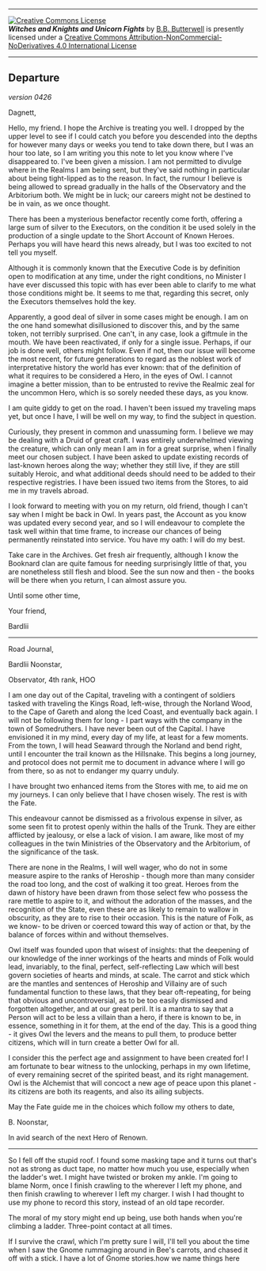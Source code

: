 <p><hr/><a rel="license" href="http://creativecommons.org/licenses/by-nc-nd/4.0/"><img alt="Creative Commons License" style="border-width:0" src="https://i.creativecommons.org/l/by-nc-nd/4.0/88x31.png" /></a><br /><span xmlns:dct="http://purl.org/dc/terms/" href="http://purl.org/dc/dcmitype/Text" property="dct:title" rel="dct:type"><b><i>Witches and Knights and Unicorn Fights</i></b></span> by <a xmlns:cc="http://creativecommons.org/ns#" href="https://github.com/bbbutterwell/book" property="cc:attributionName" rel="cc:attributionURL">B.B. Butterwell</a> is presently licensed under a <a rel="license" href="http://creativecommons.org/licenses/by-nc-nd/4.0/">Creative Commons Attribution-NonCommercial-NoDerivatives 4.0 International License</a><hr/></p>

## Departure

*version 0426*

Dagnett,

Hello, my friend. I hope the Archive is treating you well. I dropped by the upper level to see if I could catch you before you descended into the depths for however many days or weeks you tend to take down there, but I was an hour too late, so I am writing you this note to let you know where I've disappeared to. I've been given a mission. I am not permitted to divulge where in the Realms I am being sent, but they've said nothing in particular about being tight-lipped as to the reason. In fact, the rumour I believe is being allowed to spread gradually in the halls of the Observatory and the Arbitorium both. We might be in luck; our careers might not be destined to be in vain, as we once thought.

There has been a mysterious benefactor recently come forth, offering a large sum of silver to the Executors, on the condition it be used solely in the production of a single update to the Short Account of Known Heroes. Perhaps you will have heard this news already, but I was too excited to not tell you myself. 

Although it is commonly known that the Executive Code is by definition open to modification at any time, under the right conditions, no Minister I have ever discussed this topic with has ever been able to clarify to me what those conditions might be. It seems to me that, regarding this secret, only the Executors themselves hold the key.

Apparently, a good deal of silver in some cases might be enough. I am on the one hand somewhat disillusioned to discover this, and by the same token, not terribly surprised. One can't, in any case, look a giftmule in the mouth. We have been reactivated, if only for a single issue. Perhaps, if our job is done well, others might follow. Even if not, then our issue will become the most recent, for future generations to regard as the noblest work of interpretative history the world has ever known: that of the definition of what it requires to be considered a Hero, in the eyes of Owl. I cannot imagine a better mission, than to be entrusted to revive the Realmic zeal for the uncommon Hero, which is so sorely needed these days, as you know.  

I am quite giddy to get on the road. I haven't been issued my traveling maps yet, but once I have, I will be well on my way, to find the subject in question.

Curiously, they present in common and unassuming form. I believe we may be dealing with a Druid of great craft. I was entirely underwhelmed viewing the creature, which can only mean I am in for a great surprise, when I finally meet our chosen subject. I have been asked to update existing records of last-known heroes along the way; whether they still live, if they are still suitably Heroic, and what additional deeds should need to be added to their respective registries. I have been issued two items from the Stores, to aid me in my travels abroad.

I look forward to meeting with you on my return, old friend, though I can't say when I might be back in Owl. In years past, the Account as you know was updated every second year, and so I will endeavour to complete the task well within that time frame, to increase our chances of being permanently reinstated into service. You have my oath: I will do my best.

Take care in the Archives. Get fresh air frequently, although I know the Booknard clan are quite famous for needing surprisingly little of that, you are nonetheless still flesh and blood. See the sun now and then - the books will be there when you return, I can almost assure you.

Until some other time,

Your friend,

Bardlii

---

Road Journal, 

Bardlii Noonstar,

Observator, 4th rank, HOO

I am one day out of the Capital, traveling with a contingent of soldiers tasked with traveling the Kings Road, left-wise, through the Norland Wood, to the Cape of Gareth and along the Iced Coast, and eventually back again. I will not be following them for long - I part ways with the company in the town of Somedruthers. I have never been out of the Capital. I have envisioned it in my mind, every day of my life, at least for a few moments. From the town, I will head Seaward through the Norland and bend right, until I encounter the trail known as the Hillsnake. This begins a long journey, and protocol does not permit me to document in advance where I will go from there, so as not to endanger my quarry unduly.

I have brought two enhanced items from the Stores with me, to aid me on my journeys. I can only believe that I have chosen wisely. The rest is with the Fate.

This endeavour cannot be dismissed as a frivolous expense in silver, as some seen fit to protest openly within the halls of the Trunk. They are either afflicted by jealousy, or else a lack of vision. I am aware, like most of my colleagues in the twin Ministries of the Observatory and the Arbitorium, of the significance of the task.

There are none in the Realms, I will well wager, who do not in some measure aspire to the ranks of Heroship - though more than many consider the road too long, and the cost of walking it too great. Heroes from the dawn of history have been drawn from those select few who possess the rare mettle to aspire to it, and without the adoration of the masses, and the recognition of the State, even these are as likely to remain to wallow in obscurity, as they are to rise to their occasion. This is the nature of Folk, as we know- to be driven or coerced toward this way of action or that, by the balance of forces within and without themselves. 

Owl itself was founded upon that wisest of insights: that the deepening of our knowledge of the inner workings of the hearts and minds of Folk would lead, invariably, to the final, perfect, self-reflecting Law which will best govern societies of hearts and minds, at scale. The carrot and stick which are the mantles and sentences of Heroship and Villainy are of such fundamental function to these laws, that they bear oft-repeating, for being that obvious and uncontroversial, as to be too easily dismissed and forgotten altogether, and at our great peril. It is a mantra to say that a Person will act to be less a villain than a hero, if there is known to be, in essence, something in it for them, at the end of the day. This is a good thing - it gives Owl the levers and the means to pull them, to produce better citizens, which will in turn create a better Owl for all.

I consider this the perfect age and assignment to have been created for! I am fortunate to bear witness to the unlocking, perhaps in my own lifetime, of every remaining secret of the spirited beast, and its right management. Owl is the Alchemist that will concoct a new age of peace upon this planet - its citizens are both its reagents, and also its ailing subjects.

May the Fate guide me in the choices which follow my others to date,

B. Noonstar,

In avid search of the next Hero of Renown.

---

So I fell off the stupid roof. I found some masking tape and it turns out that's not as strong as duct tape, no matter how much you use, especially when the ladder's wet. I might have twisted or broken my ankle. I'm going to blame Norm, once I finish crawling to the wherever I left my phone, and then finish crawling to wherever I left my charger. I wish I had thought to use my phone to record this story, instead of an old tape recorder. 

The moral of my story might end up being, use both hands when you're climbing a ladder. Three-point contact at all times.

If I survive the crawl, which I'm pretty sure I will, I'll tell you about the time when I saw the Gnome rummaging around in Bee's carrots, and chased it off with a stick. I have a lot of Gnome stories.how we name things here
